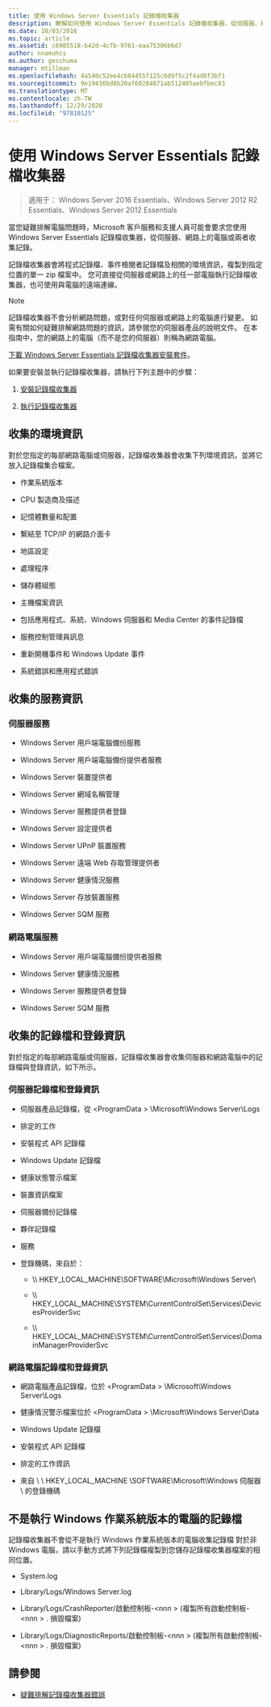 ```yaml
---
title: 使用 Windows Server Essentials 記錄檔收集器
description: 瞭解如何使用 Windows Server Essentials 記錄檔收集器，從伺服器、網路上的電腦或兩者收集記錄。
ms.date: 10/03/2016
ms.topic: article
ms.assetid: c6985518-b42d-4cfb-9761-eaa75306b6d7
author: nnamuhcs
ms.author: geschuma
manager: mtillman
ms.openlocfilehash: 4a540c52ee4cb84455f125c0d9f5c2f4ad0f3bf1
ms.sourcegitcommit: 9e19436bd8b20af60284071ab512405aebfbec83
ms.translationtype: MT
ms.contentlocale: zh-TW
ms.lasthandoff: 12/29/2020
ms.locfileid: "97810125"
---
```

# <a name="use-the-windows-server-essentials-log-collector"></a>使用 Windows Server Essentials 記錄檔收集器

>適用于： Windows Server 2016 Essentials、Windows Server 2012 R2 Essentials、Windows Server 2012 Essentials

當您疑難排解電腦問題時，Microsoft 客戶服務和支援人員可能會要求您使用 Windows Server Essentials 記錄檔收集器，從伺服器、網路上的電腦或兩者收集記錄。

 記錄檔收集器會將程式記錄檔、事件檢閱者記錄檔及相關的環境資訊，複製到指定位置的單一 zip 檔案中。 您可直接從伺服器或網路上的任一部電腦執行記錄檔收集器，也可使用與電腦的遠端連線。

> [!NOTE]
>記錄檔收集器不會分析網路問題，或對任何伺服器或網路上的電腦進行變更。 如需有關如何疑難排解網路問題的資訊，請參閱您的伺服器產品的說明文件。
>在本指南中，您的網路上的電腦（而不是您的伺服器）則稱為網路電腦。
>
>[下載 Windows Server Essentials 記錄檔收集器安裝套件](https://www.microsoft.com/download/details.aspx?id=34821)。

 如果要安裝並執行記錄檔收集器，請執行下列主題中的步驟：

1. [安裝記錄檔收集器](../support/Install-the-Windows-Server-Essentials-Log-Collector.md)

2. [執行記錄檔收集器](../support/Run-the-Windows-Server-Essentials-Log-Collector.md)


## <a name="environment-information-collected"></a>收集的環境資訊
 對於您指定的每部網路電腦或伺服器，記錄檔收集器會收集下列環境資訊，並將它放入記錄檔集合檔案。

-   作業系統版本

-   CPU 製造商及描述

-   記憶體數量和配置

-   繫結至 TCP/IP 的網路介面卡

-   地區設定

-   處理程序

-   儲存體組態

-   主機檔案資訊

-   包括應用程式、系統、Windows 伺服器和 Media Center 的事件記錄檔

-   服務控制管理員訊息

-   重新開機事件和 Windows Update 事件

-   系統錯誤和應用程式錯誤

## <a name="services-information-collected"></a>收集的服務資訊

### <a name="server-services"></a>伺服器服務

-   Windows Server 用戶端電腦備份服務

-   Windows Server 用戶端電腦備份提供者服務

-   Windows Server 裝置提供者

-   Windows Server 網域名稱管理

-   Windows Server 服務提供者登錄

-   Windows Server 設定提供者

-   Windows Server UPnP 裝置服務

-   Windows Server 遠端 Web 存取管理提供者

-   Windows Server 健康情況服務

-   Windows Server 存放裝置服務

-   Windows Server SQM 服務

### <a name="network-computer-services"></a>網路電腦服務

-   Windows Server 用戶端電腦備份提供者服務

-   Windows Server 健康情況服務

-   Windows Server 服務提供者登錄

-   Windows Server SQM 服務

## <a name="logs-and-registry-information-collected"></a>收集的記錄檔和登錄資訊
 對於指定的每部網路電腦或伺服器，記錄檔收集器會收集伺服器和網路電腦中的記錄檔與登錄資訊，如下所示。

### <a name="server-logs-and-registry-information"></a>伺服器記錄檔和登錄資訊

-   伺服器產品記錄檔，從 <ProgramData \> \Microsoft\Windows Server\Logs

-   排定的工作

-   安裝程式 API 記錄檔

-   Windows Update 記錄檔

-   健康狀態警示檔案

-   裝置資訊檔案

-   伺服器備份記錄檔

-   夥伴記錄檔

-   服務

-   登錄機碼，來自於：

    -   \\\ HKEY_LOCAL_MACHINE\SOFTWARE\Microsoft\Windows Server\

    -   \\\ HKEY_LOCAL_MACHINE\SYSTEM\CurrentControlSet\Services\DevicesProviderSvc

    -   \\\ HKEY_LOCAL_MACHINE\SYSTEM\CurrentControlSet\Services\DomainManagerProviderSvc

### <a name="network-computer-logs-and-registry-information"></a>網路電腦記錄檔和登錄資訊

-   網路電腦產品記錄檔，位於 <ProgramData \> \Microsoft\Windows Server\Logs

-   健康情況警示檔案位於 <ProgramData \> \Microsoft\Windows Server\Data

-   Windows Update 記錄檔

-   安裝程式 API 記錄檔

-   排定的工作資訊

-   來自 \\ \ HKEY_LOCAL_MACHINE \SOFTWARE\Microsoft\Windows 伺服器 \ 的登錄機碼

## <a name="logs-for-computers-that-do-not-run-a-version-of-the-windows-operating-system"></a>不是執行 Windows 作業系統版本的電腦的記錄檔
 記錄檔收集器不會從不是執行 Windows 作業系統版本的電腦收集記錄檔 對於非 Windows 電腦，請以手動方式將下列記錄檔複製到您儲存記錄檔收集器檔案的相同位置。

-   System.log

-   Library/Logs/Windows Server.log

-   Library/Logs/CrashReporter/啟動控制板-<nnn \> (複製所有啟動控制板-<nnn \> . 損毀檔案) 

-   Library/Logs/DiagnosticReports/啟動控制板-<nnn \> (複製所有啟動控制板-<nnn \> . 損毀檔案) 

## <a name="see-also"></a>請參閱

-   [疑難排解記錄檔收集器錯誤](../support/Troubleshoot-Windows-Server-Essentials-Log-Collector-Errors.md)


